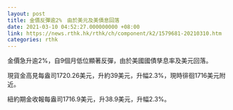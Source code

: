```yaml
---
layout: post
title: 金價反彈逾2%　由於美元及美債息回落
date: 2021-03-10 04:52:27.000000000 +08:00
link: https://news.rthk.hk/rthk/ch/component/k2/1579681-20210310.htm
categories: rthk
---
```


金價急升逾2%，自9個月低位顯著反彈，由於美國國債孳息率及美元回落。

現貨金高見每盎司1720.26美元，升約39美元，升幅2.3%，現時徘徊1716美元附近。

紐約期金收報每盎司1716.9美元，升38.9美元，升幅2.3%。
